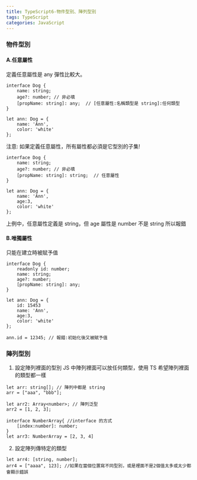 ```yaml
---
title: TypeScript6-物件型別、陣列型別
tags: TypeScript
categories: JavaScript
---
```

### 物件型別
#### A.任意屬性
定義任意屬性是 any 彈性比較大。
```
interface Dog {
    name: string;
    age?: number; // 非必填
    [propName: string]: any;  // [任意屬性:名稱類型是 string]:任何類型
}

let ann: Dog = {
    name: 'Ann',
    color: 'white'
};
```

<!--more-->
注意: 如果定義任意屬性，所有屬性都必須是它型別的子集!
```
interface Dog {
    name: string;
    age?: number; // 非必填
    [propName: string]: string;  // 任意屬性
}

let ann: Dog = {
    name: 'Ann',
    age:3,
    color: 'white'
};
```

上例中，任意屬性定義是 string，但 age 屬性是 number 不是 string 所以報錯

#### B.唯獨屬性
只能在建立時被賦予值
```
interface Dog {
    readonly id: number;
    name: string;
    age?: number;
    [propName: string]: any;
}

let ann: Dog = {
    id: 15453
    name: 'Ann',
    age:3,
    color: 'white'
};

ann.id = 12345; // 報錯:初始化後又被賦予值
```

### 陣列型別
1. 設定陣列裡面的型別
JS 中陣列裡面可以放任何類型，使用 TS 希望陣列裡面的類型都一樣
```
let arr: string[]; // 陣列中都是 string
arr = ["aaa", "bbb"];

let arr2: Array<number>; // 陣列泛型
arr2 = [1, 2, 3];

interface NumberArray{ //interface 的方式
    [index:number]: number;
}
let arr3: NumberArray = [2, 3, 4]
```

2. 設定陣列傳特定的類型
```
let arr4: [string, number];
arr4 = ["aaaa", 123]; //如果在當個位置寫不同型別，或是裡面不是2個值太多或太少都會顯示錯誤
```
